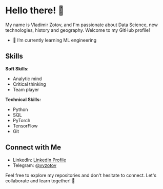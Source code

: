 # Hello there! 👋

My name is Vladimir Zotov, and I'm passionate about Data Science, new technologies, history and geography. Welcome to my GitHub profile!

- 🌱 I’m currently learning ML engineering





## Skills
**Soft Skills:**
- Analytic mind
- Critical thinking
- Team player

**Technical Skills:**
- Python
- SQL
- PyTorch
- TensorFlow
- Git
 
## Connect with Me

- LinkedIn: [LinkedIn Profile](https://www.linkedin.com/in/vladimir-zotov-5096a822b/)
- Telegram: [@vvzotov](https://t.me/vvzotov)

Feel free to explore my repositories and don't hesitate to connect. Let's collaborate and learn together! 🚀

